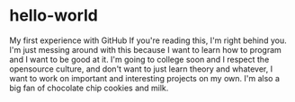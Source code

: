 # hello-world
My first experience with GitHub
If you're reading this, I'm right behind you.
I'm just messing around with this because I want to learn how to program and I want to be good at it. I'm going to college soon and I respect the opensource culture, and don't want to just learn theory and whatever, I want to work on important and interesting projects on my own. I'm also a big fan of chocolate chip cookies and milk.
